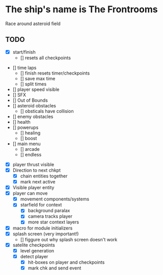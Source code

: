 # The ship's name is The Frontrooms

Race around asteroid field


## TODO
- [x] start/finish
  - [] resets all checkpoints
- [] time laps
  - [] finish resets timer/checkpoints
  - [] save max time
  - [] split times
- [] player speed visible
- [] SFX
- [] Out of Bounds
- [] asteroid obstacles
  - [] obsticals have collision
- [] enemy obstacles
- [] health
- [] powerups
  - [] healing
  - [] boost
- [] main menu
  - [] arcade
  - [] endless
- [x] player thrust visible
- [x] Direction to next chkpt
  - [x] chain entities together
  - [x] mark next active
- [x] Visible player entity
- [x] player can move
  - [x] movement components/systems
  - [x] starfield for context
    - [x] background paralax
    - [x] camera tracks player
    - [x] more star context layers
- [x] macro for module initializers
- [x] splash screen (very important!)
  - [] figgure out why splash screen doesn't work
- [x] satelite checkpoints
  - [x] level generation
  - [x] detect player
    - [x] hit-boxes on player and checkpoints
    - [x] mark chk and send event